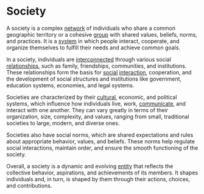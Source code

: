 # Society

A society is a complex [network](/docs/glossary/network) of individuals who share a common geographic territory or a cohesive [group](/docs/glossary/group) with shared values, beliefs, norms, and practices. It is a [system](/docs/glossary/system) in which people interact, cooperate, and organize themselves to fulfill their needs and achieve common goals.

In a society, individuals are [interconnected](/docs/glossary/interconnection) through various social [relationships](/docs/glossary/relationship), such as family, friendships, communities, and institutions. These relationships form the basis for [social](/docs/glossary/social) [interaction](/docs/glossary/interaction), cooperation, and the development of social structures and institutions like government, education systems, economies, and legal systems.

Societies are characterized by their [cultural](/docs/glossary/culture), economic, and political systems, which influence how individuals live, work, [communicate](/docs/glossary/communication), and interact with one another. They can vary greatly in terms of their organization, size, complexity, and values, ranging from small, traditional societies to large, modern, and diverse ones.

Societies also have social norms, which are shared expectations and rules about appropriate behavior, values, and beliefs. These norms help regulate social interactions, maintain order, and ensure the smooth functioning of the society.

Overall, a society is a dynamic and evolving [entity](/docs/glossary/entity) that reflects the collective behavior, aspirations, and achievements of its members. It shapes individuals and, in turn, is shaped by them through their actions, choices, and contributions.